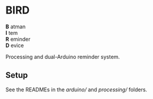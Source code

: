 # BIRD

**B** atman  
**I** tem  
**R** eminder  
**D** evice

Processing and dual-Arduino reminder system.

## Setup

See the READMEs in the *arduino/* and *processing/* folders.
